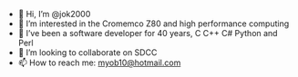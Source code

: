 - 👋 Hi, I’m @jok2000
- 👀 I’m interested in the Cromemco Z80 and high performance computing
- 🌱 I’ve been a software developer for 40 years, C C++ C# Python and Perl
- 💞️ I’m looking to collaborate on SDCC
- 📫 How to reach me: myob10@hotmail.com

<!---
jok2000/jok2000 is a ✨ special ✨ repository because its `README.md` (this file) appears on your GitHub profile.
You can click the Preview link to take a look at your changes.
--->
